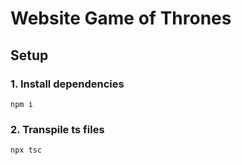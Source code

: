 # Website Game of Thrones

## Setup
### 1. Install dependencies
`npm i`

### 2. Transpile ts files
`npx tsc`
